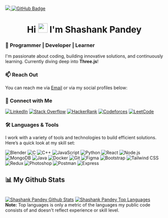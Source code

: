 <a href="https://github.com/Meghna-DAS/github-profile-views-counter">
    <img src="https://komarev.com/ghpvc/?username=HYDRO2070">
</a>
<a href="https://github.com/HYDRO2070?tab=followers"><img src="https://img.shields.io/github/followers/HYDRO2070?label=Followers&style=social" alt="GitHub Badge"></a>
<h1 align="center">Hi <img src="https://raw.githubusercontent.com/MartinHeinz/MartinHeinz/master/wave.gif" width="30px"> I'm <b>Shashank Pandey</b></h1>

### 🌱 **Programmer | Developer | Learner**  
I'm passionate about coding, building innovative solutions, and continuously learning. Currently diving deep into **Three.js**!

### 📫 **Reach Out**  
You can reach me via [Email](mailto:shashankpandey2070@gmail.com) or via my social profiles below:
<br/>

### 📡 **Connect with Me**

[![LinkedIn](https://img.shields.io/badge/-LinkedIn-0A66C2?style=flat&logo=linkedin&logoColor=white)](https://linkedin.com/in/shashankpandey2070)
[![Stack Overflow](https://img.shields.io/badge/StackOverflow-FFC107?style=flat&logo=stackoverflow&logoColor=white)](https://stackoverflow.com/users/21217446/shashank-pandey)
[![HackerRank](https://img.shields.io/badge/HackerRank-2EC866?style=flat&logo=hackerrank&logoColor=white)](https://www.hackerrank.com/hydro2070)
[![Codeforces](https://img.shields.io/badge/Codeforces-1F8AC8?style=flat&logo=codeforces&logoColor=white)](https://codeforces.com/profile/s9098544118)
[![LeetCode](https://img.shields.io/badge/LeetCode-FFA116?style=flat&logo=leetcode&logoColor=white)](https://www.leetcode.com/hydro2070)



### 🛠️ **Languages & Tools**  
I work with a variety of tools and technologies to build efficient solutions. Here’s a quick look at my skill set:

![Blender](https://download.blender.org/branding/community/blender_community_badge_white.svg)
![C](https://img.shields.io/badge/-C-00599C?style=flat&logo=c&logoColor=white)
![C++](https://img.shields.io/badge/-C++-00599C?style=flat&logo=cplusplus&logoColor=white)
![JavaScript](https://img.shields.io/badge/-JavaScript-323330?style=flat&logo=javascript&logoColor=F7DF1E)
![Python](https://img.shields.io/badge/-Python-3776AB?style=flat&logo=python&logoColor=white)
![React](https://img.shields.io/badge/-React-61DAFB?style=flat&logo=react&logoColor=black)
![Node.js](https://img.shields.io/badge/-Node.js-339933?style=flat&logo=node.js&logoColor=white)
![MongoDB](https://img.shields.io/badge/-MongoDB-47A248?style=flat&logo=mongodb&logoColor=white)
![Java](https://img.shields.io/badge/-Java-007396?style=flat&logo=java&logoColor=white)
![Docker](https://img.shields.io/badge/-Docker-2496ED?style=flat&logo=docker&logoColor=white)
![Git](https://img.shields.io/badge/-Git-F1502F?style=flat&logo=git&logoColor=white)
![Figma](https://img.shields.io/badge/-Figma-000000?style=flat&logo=figma&logoColor=white)
![Bootstrap](https://img.shields.io/badge/-Bootstrap-563D7C?style=flat&logo=bootstrap&logoColor=white)
![Tailwind CSS](https://img.shields.io/badge/-Tailwind%20CSS-06B6D4?style=flat&logo=tailwindcss&logoColor=white)
![Redux](https://img.shields.io/badge/-Redux-764ABC?style=flat&logo=redux&logoColor=white)
![Photoshop](https://img.shields.io/badge/-Photoshop-31A8FF?style=flat&logo=adobephotoshop&logoColor=white)
![Postman](https://img.shields.io/badge/-Postman-FF6C37?style=flat&logo=postman&logoColor=white)
![Express](https://img.shields.io/badge/-Express-000000?style=flat&logo=express&logoColor=white)


## 📊 My Github Stats

   <br/>
<a href="https://github.com/HYDRO2070/github-readme-stats"><img alt="Shashank Pandey Github Stats" src="https://github-readme-stats.vercel.app/api?username=HYDRO2070&show_icons=true&count_private=true&theme=react&hide_border=true&bg_color=0D1117" /></a>
  <a href="https://github.com/HYDRO2070/github-readme-stats"><img alt="Shashank Pandey Top Languages" src="https://github-readme-stats.vercel.app/api/top-langs/?username=HYDRO2070&langs_count=8&count_private=true&layout=compact&theme=react&hide_border=true&bg_color=0D1117" /></a>
  <br/>
  <b>Note:</b> Top languages is only a metric of the languages my public code consists of and doesn't reflect experience or skill level.

<br/>
<br/>
